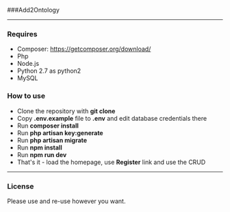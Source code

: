 ###Add2Ontology

---
### Requires
 * Composer: https://getcomposer.org/download/
 * Php
 * Node.js
 * Python 2.7 as python2 
 * MySQL
  
### How to use

- Clone the repository with __git clone__
- Copy __.env.example__ file to __.env__ and edit database credentials there
- Run __composer install__
- Run __php artisan key:generate__
- Run __php artisan migrate__
- Run __npm install__
- Run __npm run dev__
- That's it - load the homepage, use __Register__ link and use the CRUD

---

### License

Please use and re-use however you want.
